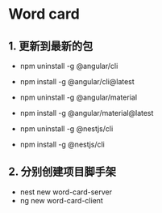# Word card

## 1. 更新到最新的包

- npm uninstall -g @angular/cli
- npm install -g @angular/cli@latest

- npm uninstall -g @angular/material
- npm install -g @angular/material@latest

- npm uninstall -g @nestjs/cli
- npm install -g @nestjs/cli

## 2. 分别创建项目脚手架

- nest new word-card-server
- ng new word-card-client
